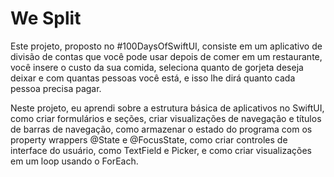 # We Split

Este projeto, proposto no #100DaysOfSwiftUI, consiste em um aplicativo de divisão de contas que você pode usar depois de comer em um restaurante, você insere o custo da sua comida, seleciona quanto de gorjeta deseja deixar e com quantas pessoas você está, e isso lhe dirá quanto cada pessoa precisa pagar.

Neste projeto, eu aprendi sobre a estrutura básica de aplicativos no SwiftUI, como criar formulários e seções, criar visualizações de navegação e títulos de barras de navegação, como armazenar o estado do programa com os property wrappers @State e @FocusState, como criar controles de interface do usuário, como TextField e Picker, e como criar visualizações em um loop usando o ForEach.
